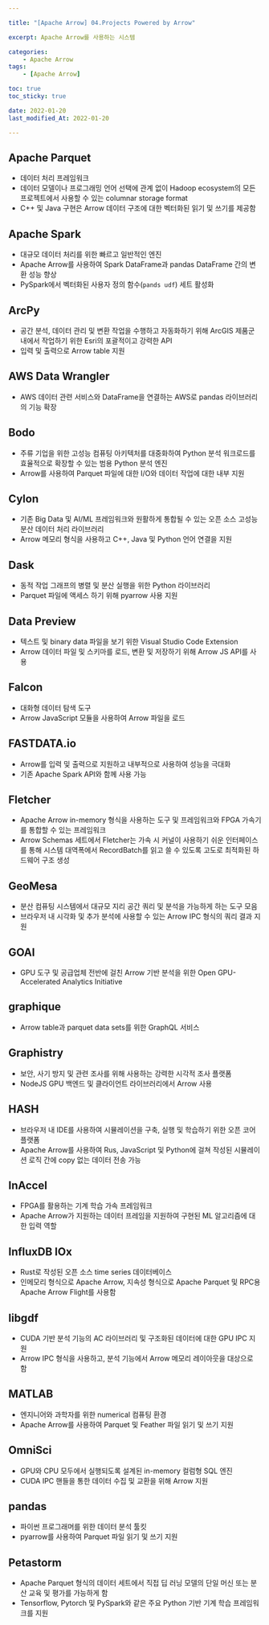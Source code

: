 ```yaml
---

title: "[Apache Arrow] 04.Projects Powered by Arrow" 

excerpt: Apache Arrow를 사용하는 시스템 

categories: 
    - Apache Arrow
tags:
    - [Apache Arrow]

toc: true
toc_sticky: true

date: 2022-01-20
last_modified_At: 2022-01-20

---
```


## Apache Parquet
- 데이터 처리 프레임워크 
- 데이터 모델이나 프로그래밍 언어 선택에 관계 없이 Hadoop ecosystem의 모든 프로젝트에서 사용할 수 있는 columnar storage format 
- C++ 및 Java 구현은 Arrow 데이터 구조에 대한 벡터화된 읽기 및 쓰기를 제공함 

## Apache Spark 
- 대규모 데이터 처리를 위한 빠르고 일반적인 엔진 
- Apache Arrow를 사용하여 Spark DataFrame과 pandas DataFrame 간의 변환 성능 향상 
- PySpark에서 벡터화된 사용자 정의 함수(`pands udf`) 세트 활성화 

## ArcPy
- 공간 분석, 데이터 관리 및 변환 작업을 수행하고 자동화하기 위해 ArcGIS 제품군 내에서 작업하기 위한 Esri의 포괄적이고 강력한 API 
- 입력 및 출력으로 Arrow table 지원 

## AWS Data Wrangler 
- AWS 데이터 관련 서비스와 DataFrame을 연결하는 AWS로 pandas 라이브러리의 기능 확장 

## Bodo 
- 주류 기업을 위한 고성능 컴퓨팅 아키텍처를 대중화하여 Python 분석 워크로드를 효율적으로 확장할 수 있는 범용 Python 분석 엔진 
- Arrow를 사용하여 Parquet 파일에 대한 I/O와 데이터 작업에 대한 내부 지원 

## Cylon 
- 기존 Big Data 및 AI/ML 프레임워크와 원활하게 통합될 수 있는 오픈 소스 고성능 분산 데이터 처리 라이브러리 
- Arrow 메모리 형식을 사용하고 C++, Java 및 Python 언어 연결을 지원 

## Dask 
- 동적 작업 그래프의 병렬 및 분산 실행을 위한 Python 라이브러리 
- Parquet 파일에 액세스 하기 위해 pyarrow 사용 지원 

## Data Preview 
- 텍스트 및 binary data 파일을 보기 위한 Visual Studio Code Extension 
- Arrow 데이터 파일 및 스키마를 로드, 변환 및 저장하기 위해 Arrow JS API를 사용 

## Falcon 
- 대화형 데이터 탐색 도구 
- Arrow JavaScript 모듈을 사용하여 Arrow 파일을 로드 

## FASTDATA.io 
- Arrow를 입력 및 출력으로 지원하고 내부적으로 사용하여 성능을 극대화 
- 기존 Apache Spark API와 함께 사용 가능 

## Fletcher 
- Apache Arrow in-memory 형식을 사용하는 도구 및 프레임워크와 FPGA 가속기를 통합할 수 있는 프레임워크 
- Arrow Schemas 세트에서 Fletcher는 가속 시 커널이 사용하기 쉬운 인터페이스를 통해 시스템 대역폭에서 RecordBatch를 읽고 쓸 수 있도록 고도로 최적화된 하드웨어 구조 생성 

## GeoMesa 
- 분산 컴퓨팅 시스템에서 대규모 지리 공간 쿼리 및 분석을 가능하게 하는 도구 모음 
- 브라우저 내 시각화 및 추가 분석에 사용할 수 있는 Arrow IPC 형식의 쿼리 결과 지원 

## GOAI 
- GPU 도구 및 공급업체 전반에 걸친 Arrow 기반 분석을 위한 Open GPU-Accelerated Analytics Initiative 

## graphique 
- Arrow table과 parquet data sets를 위한 GraphQL 서비스 

## Graphistry 
- 보안, 사기 방지 및 관련 조사를 위해 사용하는 강력한 시각적 조사 플랫폼 
- NodeJS GPU 백엔드 및 클라이언트 라이브러리에서 Arrow 사용 

## HASH 
- 브라우저 내 IDE를 사용하여 시뮬레이션을 구축, 실행 및 학습하기 위한 오픈 코어 플랫폼 
- Apache Arrow를 사용하여 Rus, JavaScript 및 Python에 걸쳐 작성된 시뮬레이션 로직 간에 copy 없는 데이터 전송 가능 

## InAccel 
- FPGA를 활용하는 기계 학습 가속 프레임워크 
- Apache Arrow가 지원하는 데이터 프레임을 지원하여 구현된 ML 알고리즘에 대한 입력 역할 

## InfluxDB IOx
- Rust로 작성된 오픈 소스 time series 데이터베이스 
- 인메모리 형식으로 Apache Arrow, 지속성 형식으로 Apache Parquet 및 RPC용 Apache Arrow Flight를 사용함 

## libgdf 
- CUDA 기반 분석 기능의 AC 라이브러리 및 구조화된 데이터에 대한 GPU IPC 지원 
- Arrow IPC 형식을 사용하고, 분석 기능에서 Arrow 메모리 레이아웃을 대상으로 함 

## MATLAB 
- 엔지니어와 과학자를 위한 numerical 컴퓨팅 환경 
- Apache Arrow를 사용하여 Parquet 및 Feather 파일 읽기 및 쓰기 지원 

## OmniSci 
- GPU와 CPU 모두에서 실행되도록 설계된 in-memory 컬럼형 SQL 엔진 
- CUDA IPC 핸들을 통한 데이터 수집 및 교환을 위해 Arrow 지원 

## pandas 
- 파이썬 프로그래머를 위한 데이터 분석 툴킷 
- pyarrow를 사용하여 Parquet 파일 읽기 및 쓰기 지원 

## Petastorm 
- Apache Parquet 형식의 데이터 세트에서 직접 딥 러닝 모델의 단일 머신 또는 분산 교육 및 평가를 가능하게 함 
- Tensorflow, Pytorch 및 PySpark와 같은 주요 Python 기반 기계 학습 프레임워크를 지원 